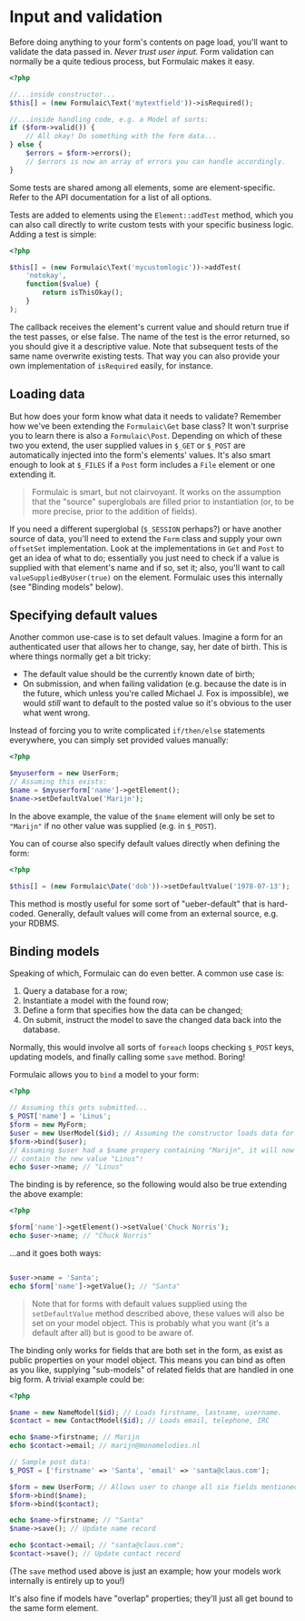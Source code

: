 # Input and validation

Before doing anything to your form's contents on page load, you'll want to
validate the data passed in. _Never trust user input._ Form validation can
normally be a quite tedious process, but Formulaic makes it easy.

```php
<?php

//...inside constructor...
$this[] = (new Formulaic\Text('mytextfield'))->isRequired();

//...inside handling code, e.g. a Model of sorts:
if ($form->valid()) {
    // All okay! Do something with the form data...
} else {
    $errors = $form->errors();
    // $errors is now an array of errors you can handle accordingly.
}
```

Some tests are shared among all elements, some are element-specific. Refer to
the API documentation for a list of all options.

Tests are added to elements using the `Element::addTest` method, which you can
also call directly to write custom tests with your specific business logic.
Adding a test is simple:

```php
<?php

$this[] = (new Formulaic\Text('mycustomlogic'))->addTest(
    'notokay',
    function($value) {
        return isThisOkay();
    }
);
```

The callback receives the element's current value and should return true if the
test passes, or else false. The name of the test is the error returned, so you
should give it a descriptive value. Note that subsequent tests of the same name
overwrite existing tests. That way you can also provide your own implementation
of `isRequired` easily, for instance.

## Loading data
But how does your form know what data it needs to validate? Remember how we've
been extending the `Formulaic\Get` base class? It won't surprise you to learn
there is also a `Formulaic\Post`. Depending on which of these two you extend,
the user supplied values in `$_GET` or `$_POST` are automatically injected into
the form's elements' values. It's also smart enough to look at `$_FILES` if a
`Post` form includes a `File` element or one extending it.

> Formulaic is smart, but not clairvoyant. It works on the assumption that the
> "source" superglobals are filled prior to instantiation (or, to be more
> precise, prior to the addition of fields).

If you need a different superglobal (`$_SESSION` perhaps?) or have another
source of data, you'll need to extend the `Form` class and supply your own
`offsetSet` implementation. Look at the implementations in `Get` and `Post` to
get an idea of what to do; essentially you just need to check if a value is
supplied with that element's name and if so, set it; also, you'll want to call
`valueSuppliedByUser(true)` on the element. Formulaic uses this internally (see
"Binding models" below).

## Specifying default values
Another common use-case is to set default values. Imagine a form for an
authenticated user that allows her to change, say, her date of birth. This is
where things normally get a bit tricky:

- The default value should be the currently known date of birth;
- On submission, and when failing validation (e.g. because the date is in the
  future, which unless you're called Michael J. Fox is impossible), we would
  _still_ want to default to the posted value so it's obvious to the user what
  went wrong.

Instead of forcing you to write complicated `if/then/else` statements
everywhere, you can simply set provided values manually:

```php
<?php

$myuserform = new UserForm;
// Assuming this exists:
$name = $myuserform['name']->getElement();
$name->setDefaultValue('Marijn');
```

In the above example, the value of the `$name` element will only be set to
`"Marijn"` if no other value was supplied (e.g. in `$_POST`).

You can of course also specify default values directly when defining the form:

```php
<?php

$this[] = (new Formulaic\Date('dob'))->setDefaultValue('1978-07-13');
```

This method is mostly useful for some sort of "ueber-default" that is
hard-coded. Generally, default values will come from an external source, e.g.
your RDBMS.

## Binding models
Speaking of which, Formulaic can do even better. A common use case is:

1. Query a database for a row;
2. Instantiate a model with the found row;
3. Define a form that specifies how the data can be changed;
4. On submit, instruct the model to save the changed data back into the
   database.

Normally, this would involve all sorts of `foreach` loops checking `$_POST`
keys, updating models, and finally calling some `save` method. Boring!

Formulaic allows you to `bind` a model to your form:

```php
<?php

// Assuming this gets submitted...
$_POST['name'] = 'Linus';
$form = new MyForm;
$user = new UserModel($id); // Assuming the constructor loads data for $id
$form->bind($user);
// Assuming $user had a $name propery containing "Marijn", it will now
// contain the new value "Linus"!
echo $user->name; // "Linus"
```

The binding is by reference, so the following would also be true extending the
above example:

```php
<?php

$form['name']->getElement()->setValue('Chuck Norris');
echo $user->name; // "Chuck Norris"
```

...and it goes both ways:

```php

$user->name = 'Santa';
echo $form['name']->getValue(); // "Santa"
```

> Note that for forms with default values supplied using the `setDefaultValue`
> method described above, these values will also be set on your model object.
> This is probably what you want (it's a default after all) but is good to be
> aware of.

The binding only works for fields that are both set in the form, as exist as
public properties on your model object. This means you can bind as often as
you like, supplying "sub-models" of related fields that are handled in one big
form. A trivial example could be:

```php
<?php

$name = new NameModel($id); // Loads firstname, lastname, username.
$contact = new ContactModel($id); // Loads email, telephone, IRC

echo $name->firstname; // Marijn
echo $contact->email; // marijn@monomelodies.nl

// Sample post data:
$_POST = ['firstname' => 'Santa', 'email' => 'santa@claus.com'];

$form = new UserForm; // Allows user to change all six fields mentioned above
$form->bind($name);
$form->bind($contact);

echo $name->firstname; // "Santa"
$name->save(); // Update name record

echo $contact->email; // "santa@claus.com";
$contact->save(); // Update contact record
```

(The `save` method used above is just an example; how your models work
internally is entirely up to you!)

It's also fine if models have "overlap" properties; they'll just all get bound
to the same form element.

